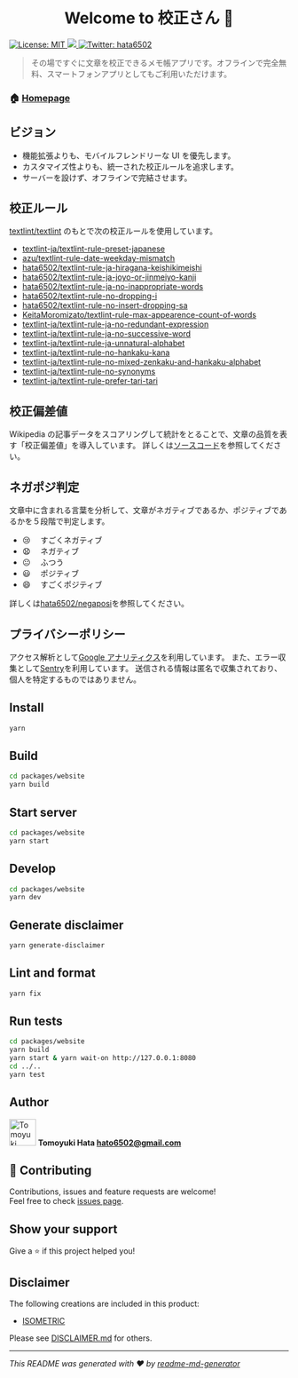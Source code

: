 <h1 align="center">Welcome to 校正さん 👋</h1>
<p>
  <a href="#" target="_blank">
    <img alt="License: MIT" src="https://img.shields.io/badge/License-MIT-yellow.svg" />
  </a>
  <a href="https://codecov.io/gh/hata6502/kohsei-san">
    <img src="https://codecov.io/gh/hata6502/kohsei-san/branch/master/graph/badge.svg" />
  </a>
  <a href="https://twitter.com/hata6502" target="_blank">
    <img alt="Twitter: hata6502" src="https://img.shields.io/twitter/follow/hata6502.svg?style=social" />
  </a>
</p>

> その場ですぐに文章を校正できるメモ帳アプリです。オフラインで完全無料、スマートフォンアプリとしてもご利用いただけます。

### 🏠 [Homepage](https://kohsei-san.b-hood.site/lp/)

## ビジョン

- 機能拡張よりも、モバイルフレンドリーな UI を優先します。
- カスタマイズ性よりも、統一された校正ルールを追求します。
- サーバーを設けず、オフラインで完結させます。

## 校正ルール

[textlint/textlint](https://github.com/textlint/textlint) のもとで次の校正ルールを使用しています。

- [textlint-ja/textlint-rule-preset-japanese](https://github.com/textlint-ja/textlint-rule-preset-japanese)
- [azu/textlint-rule-date-weekday-mismatch](https://github.com/azu/textlint-rule-date-weekday-mismatch)
- [hata6502/textlint-rule-ja-hiragana-keishikimeishi](https://github.com/hata6502/textlint-rule-ja-hiragana-keishikimeishi)
- [hata6502/textlint-rule-ja-joyo-or-jinmeiyo-kanji](https://github.com/hata6502/textlint-rule-ja-joyo-or-jinmeiyo-kanji)
- [hata6502/textlint-rule-ja-no-inappropriate-words](https://github.com/hata6502/textlint-rule-ja-no-inappropriate-words)
- [hata6502/textlint-rule-no-dropping-i](https://github.com/hata6502/textlint-rule-no-dropping-i)
- [hata6502/textlint-rule-no-insert-dropping-sa](https://github.com/hata6502/textlint-rule-no-insert-dropping-sa)
- [KeitaMoromizato/textlint-rule-max-appearence-count-of-words](https://github.com/KeitaMoromizato/textlint-rule-max-appearence-count-of-words)
- [textlint-ja/textlint-rule-ja-no-redundant-expression](https://github.com/textlint-ja/textlint-rule-ja-no-redundant-expression)
- [textlint-ja/textlint-rule-ja-no-successive-word](https://github.com/textlint-ja/textlint-rule-ja-no-successive-word)
- [textlint-ja/textlint-rule-ja-unnatural-alphabet](https://github.com/textlint-ja/textlint-rule-ja-unnatural-alphabet)
- [textlint-ja/textlint-rule-no-hankaku-kana](https://github.com/textlint-ja/textlint-rule-no-hankaku-kana)
- [textlint-ja/textlint-rule-no-mixed-zenkaku-and-hankaku-alphabet](https://github.com/textlint-ja/textlint-rule-no-mixed-zenkaku-and-hankaku-alphabet)
- [textlint-ja/textlint-rule-no-synonyms](https://github.com/textlint-ja/textlint-rule-no-synonyms)
- [textlint-ja/textlint-rule-prefer-tari-tari](https://github.com/textlint-ja/textlint-rule-prefer-tari-tari)

## 校正偏差値

Wikipedia の記事データをスコアリングして統計をとることで、文章の品質を表す「校正偏差値」を導入しています。
詳しくは[ソースコード](https://github.com/hata6502/kohsei-san/blob/master/packages/scripts/src/index.ts)を参照してください。

## ネガポジ判定

文章中に含まれる言葉を分析して、文章がネガティブであるか、ポジティブであるかを５段階で判定します。

- 😢 　すごくネガティブ
- 😧 　ネガティブ
- 😐 　ふつう
- 😃 　ポジティブ
- 😄 　すごくポジティブ

詳しくは[hata6502/negaposi](https://github.com/hata6502/negaposi)を参照してください。

## プライバシーポリシー

アクセス解析として[Google アナリティクス](https://marketingplatform.google.com/about/analytics/terms/jp/)を利用しています。
また、エラー収集として[Sentry](https://sentry.io/welcome/)を利用しています。
送信される情報は匿名で収集されており、個人を特定するものではありません。

## Install

```sh
yarn
```

## Build

```sh
cd packages/website
yarn build
```

## Start server

```sh
cd packages/website
yarn start
```

## Develop

```sh
cd packages/website
yarn dev
```

## Generate disclaimer

```sh
yarn generate-disclaimer
```

## Lint and format

```sh
yarn fix
```

## Run tests

```sh
cd packages/website
yarn build
yarn start & yarn wait-on http://127.0.0.1:8080
cd ../..
yarn test
```

## Author

<img alt="Tomoyuki Hata" src="https://avatars.githubusercontent.com/hata6502" width="48" /> **Tomoyuki Hata <hato6502@gmail.com>**

## 🤝 Contributing

Contributions, issues and feature requests are welcome!<br />Feel free to check [issues page](https://github.com/blue-hood/kohsei-san/issues).

## Show your support

Give a ⭐️ if this project helped you!

## Disclaimer

The following creations are included in this product:

- [ISOMETRIC](https://isometric.online/license/)

Please see [DISCLAIMER.md](https://github.com/blue-hood/kohsei-san/blob/master/DISCLAIMER.md) for others.

---

_This README was generated with ❤️ by [readme-md-generator](https://github.com/kefranabg/readme-md-generator)_
